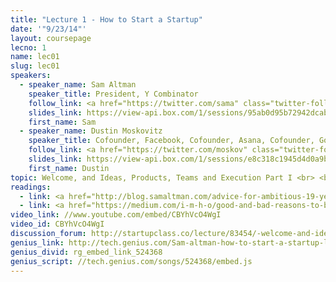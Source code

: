 ```yaml
---
title: "Lecture 1 - How to Start a Startup"
date: '"9/23/14"'
layout: coursepage
lecno: 1
name: lec01
slug: lec01
speakers:
  - speaker_name: Sam Altman
    speaker_title: President, Y Combinator
    follow_link: <a href="https://twitter.com/sama" class="twitter-follow-button" data-show-count="false" data-show-screen-name="true">Follow @sama</a>
    slides_link: https://view-api.box.com/1/sessions/95ab0d95b72942dcab9fe6e483b33d03/view
    first_name: Sam
  - speaker_name: Dustin Moskovitz
    speaker_title: Cofounder, Facebook, Cofounder, Asana, Cofounder, Good Ventures
    follow_link: <a href="https://twitter.com/moskov" class="twitter-follow-button" data-show-count="false" data-show-screen-name="true">Follow @moskov</a>
    slides_link: https://view-api.box.com/1/sessions/e8c318c1945d4d0a9b3ac3bab12f8558/view
    first_name: Dustin
topic: Welcome, and Ideas, Products, Teams and Execution Part I <br> <br> Why to Start a Startup
readings:
  - link: <a href="http://blog.samaltman.com/advice-for-ambitious-19-year-olds">Advice for Ambitious 19 year olds</a> by Sam Altman
  - link: <a href="https://medium.com/i-m-h-o/good-and-bad-reasons-to-become-an-entrepreneur-decf0766de8d">Good and Bad Reasons to Become an Entrepreneur</a> by Dustin Moskovitz
video_link: //www.youtube.com/embed/CBYhVcO4WgI
video_id: CBYhVcO4WgI
discussion_forum: http://startupclass.co/lecture/83454/-welcome-and-ideas-products-teams-and-execution-part-ibr
genius_link: http://tech.genius.com/Sam-altman-how-to-start-a-startup-lecture-1-annotated
genius_divid: rg_embed_link_524368
genius_script: //tech.genius.com/songs/524368/embed.js
---
```

